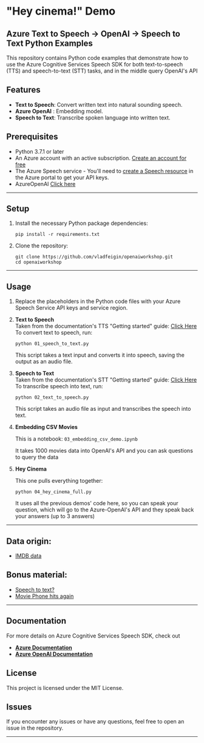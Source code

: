 # "Hey cinema!" Demo  

## Azure Text to Speech -> OpenAI -> Speech to Text Python Examples

This repository contains Python code examples that demonstrate how to use the Azure Cognitive Services Speech SDK for both text-to-speech (TTS) and speech-to-text (STT) tasks, and in the middle query OpenAI's API

## Features

- **Text to Speech**: Convert written text into natural sounding speech.
- **Azure OpenAI**  : Embedding model.
- **Speech to Text**: Transcribe spoken language into written text.

## Prerequisites

- Python 3.7.1 or later
- An Azure account with an active subscription. [Create an account for free](https://azure.microsoft.com/free/cognitive-services/)
- The Azure Speech service - You'll need to [create a Speech resource](https://portal.azure.com/#create/Microsoft.CognitiveServicesSpeechServices) in the Azure portal to get your API keys.
- AzureOpenAI [Click here](https://learn.microsoft.com/en-us/azure/cognitive-services/openai/quickstart?tabs=command-line&pivots=programming-language-python)  
  
---  

## Setup

1. Install the necessary Python package dependencies:

    ```shell
    pip install -r requirements.txt
    ```

2. Clone the repository:

    ```shell
    git clone https://github.com/vladfeigin/openaiworkshop.git
    cd openaiworkshop
    ```  
---

## Usage

1. Replace the placeholders in the Python code files with your Azure Speech Service API keys and service region.

2. **Text to Speech**  
    Taken from the documentation's TTS "Getting started" guide:
    [Click Here](https://learn.microsoft.com/en-us/azure/cognitive-services/speech-service/get-started-speech-to-text?tabs=macos%2Cterminal&pivots=programming-language-python)  
    To convert text to speech, run:

    ```shell
    python 01_speech_to_text.py
    ```

    This script takes a text input and converts it into speech, saving the output as an audio file.

3. **Speech to Text**  
    Taken from the documentation's STT "Getting started" guide:
    [Click Here](https://learn.microsoft.com/en-us/azure/cognitive-services/Speech-Service/get-started-text-to-speech?tabs=macos%2Cterminal&pivots=programming-language-python)  
    To transcribe speech into text, run:

    ```shell
    python 02_text_to_speech.py
    ```

    This script takes an audio file as input and transcribes the speech into text.

4. **Embedding CSV Movies**  

    This is a notebook: 
    ```03_embedding_csv_demo.ipynb```  

    It takes 1000 movies data into OpenAI's API and you can ask questions to query the data

5. **Hey Cinema**  

    This one pulls everything together:

    ```shell
    python 04_hey_cinema_full.py
    ```

    It uses all the previous demos' code here, so you can speak your question, which will go to the Azure-OpenAI's API and they speak back your answers (up to 3 answers)

---
## Data origin:
- [IMDB data](https://raw.githubusercontent.com/laxmimerit/All-CSV-ML-Data-Files-Download/master/IMDB-Movie-Data.csv)

## Bonus material:  
- [Speech to text?](https://www.youtube.com/watch?v=qM79_itR0Nc)  
- [Movie Phone hits again](https://www.youtube.com/watch?v=xm4mDO4XGIE)  
  
---
## Documentation

For more details on Azure Cognitive Services Speech SDK, check out  
- **[Azure Documentation](https://docs.microsoft.com/azure/cognitive-services/speech-service/)**  
- **[Azure OpenAI Documentation](https://learn.microsoft.com/en-us/azure/cognitive-services/openai/)**   


## License

This project is licensed under the MIT License. 

## Issues  

If you encounter any issues or have any questions, feel free to open an issue in the repository.  

---  


